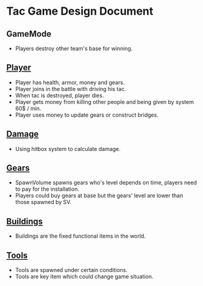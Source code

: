 # Tac Game Design Document
## GameMode
- Players destroy other team's base for winning.

## [Player](https://github.com/Trevor802/Tac/blob/master/GameDesignDocument/Player.md)
- Player has health, armor, money and gears.
- Player joins in the battle with driving his tac.
- When tac is destroyed, player dies.
- Player gets money from killing other people and being given by system 60$ / min.
- Player uses money to update gears or construct bridges.

## [Damage](https://github.com/Trevor802/Tac/blob/master/GameDesignDocument/Damage.md)
- Using hitbox system to calculate damage.

## [Gears](https://github.com/Trevor802/Tac/blob/master/GameDesignDocument/Gears.md)
- SpawnVolume spawns gears who's level depends on time, players need to pay for the installation.
- Players could buy gears at base but the gears' level are lower than those spawned by SV.

## [Buildings](https://github.com/Trevor802/Tac/blob/master/GameDesignDocument/Buildings.md)
- Buildings are the fixed functional items in the world.

## [Tools](https://github.com/Trevor802/Tac/blob/master/GameDesignDocument/Tools.md)
- Tools are spawned under certain conditions.
- Tools are key item which could change game situation.
